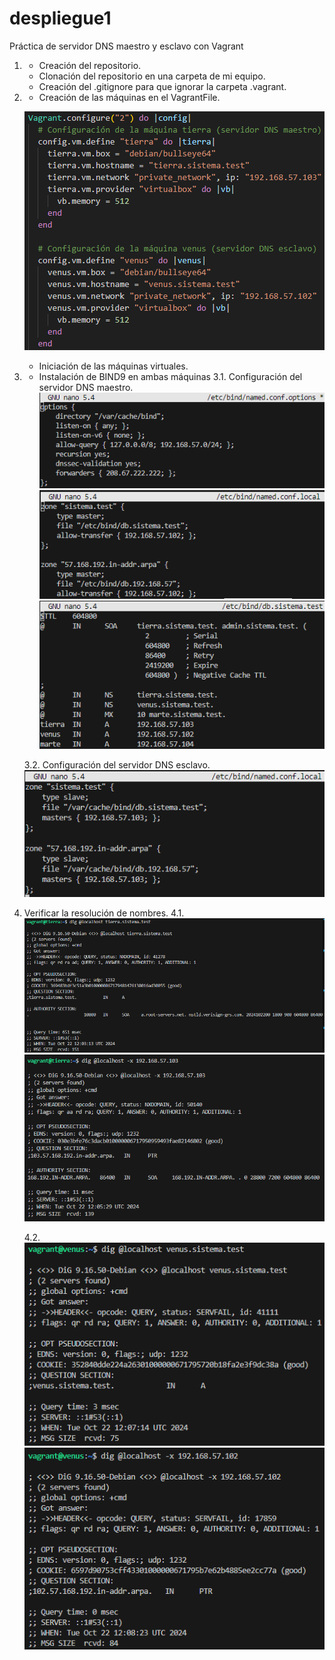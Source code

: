 # despliegue1
Práctica de servidor DNS maestro y esclavo con Vagrant

1. 
    - Creación del repositorio.
    - Clonación del repositorio en una carpeta de mi equipo.
    - Creación del .gitignore para que ignorar la carpeta .vagrant.

2.  
    - Creación de las máquinas en el VagrantFile.

    ![imagen](/images/image1.png)

    - Iniciación de las máquinas virtuales.

3. 
    - Instalación de BIND9 en ambas máquinas
    3.1. 
        Configuración del servidor DNS maestro.
        ![imagen](/images/image2.png)
        ![imagen](/images/image3.png)
        ![imagen](/images/image4.png)

    3.2. 
        Configuración del servidor DNS esclavo.
        ![imagen](/images/image5.png)

    
4. 
    Verificar la resolución de nombres.
    4.1.
        ![imagen](/images/image6.png)
        ![imagen](/images/image7.png)

    4.2.
        ![imagen](/images/image8.png)
        ![imagen](/images/image9.png)
